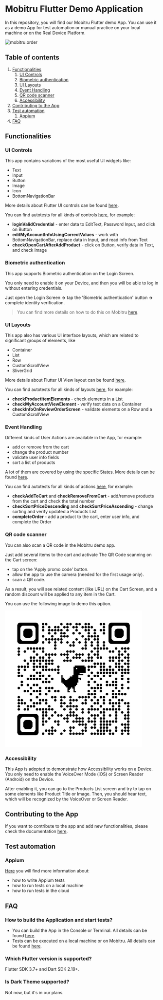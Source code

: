 # Mobitru Flutter Demo Application

In this repository, you will find our Mobitru Flutter demo App.
You can use it as a demo App for test automation or manual practice on your local machine or on the Real Device Platform.

![mobitru.order](./docs/assets/mobitru_overview.gif)

## Table of contents
1. [Functionalities](#functionalities)
    1. [UI Controls](#ui-controls)
    1. [Biometric authentication](#biometric-authentication)
    1. [UI Layouts](#ui-layouts)
    1. [Event Handling](#event-handling)
    1. [QR code scanner](#qr-code-scanner)
    1. [Accessibility](#accessibility)
1. [Contributing to the App](#contributing-to-the-app)
1. [Test automation](#test-automation)
    1. [Appium](#appium)
1. [FAQ](#faq)

## Functionalities

### UI Controls
This app contains variations of the most useful UI widgets like:
- Text
- Input
- Button
- Image
- Icon
- BottomNavigationBar

More details about Flutter UI controls can be found [here](https://docs.flutter.dev/ui/widgets).

You can find autotests for all kinds of controls [here](tests/functional/src/test/java/com/mobitru/tests/SmokeNativeTests.java), for example:
- **loginValidCredential** - enter data to EditText, Password Input, and click on Button 
- **editMyAccountInfoUsingCorrectValues** - work with BottomNavigationBar, replace data in Input, and read info from Text
- **checkOpenCartAfterAddProduct** - click on Button, verify data in Text, and check Image

### Biometric authentication
This app supports Biometric authentication on the Login Screen.

You only need to enable it on your Device, and then you will be able to log in without entering credentials.

Just open the Login Screen **->** tap the 'Biometric authentication' button **->** complete identity verification.

> You can find more details on how to do this on Mobitru [here](https://docs.mobitru.com/biometric-authentication/).

### UI Layouts
This app also has various UI interface layouts, which are related to significant groups of elements, like
- Container
- List
- Row
- CustomScrollView
- SliverGrid

More details about Flutter UI View layout can be found [here](https://docs.flutter.dev/ui/layout/lists).

You can find autotests for all kinds of layouts [here](tests/functional/src/test/java/com/mobitru/tests/SmokeNativeTests.java), for example:
- **checkProductItemElements** - check elements in a List
- **checkMyAccountViewElement** - verify text data on a Container
- **checkInfoOnReviewOrderScreen** - validate elements on a Row and a CustomScrollView

### Event Handling
Different kinds of User Actions are available in the App, for example:
- add or remove from the cart
- change the product number
- validate user info fields
- sort a list of products

A lot of them are covered by using the specific States.
More details can be found [here](https://docs.flutter.dev/ui/interactivity).

You can find autotests for all kinds of actions [here](tests/functional/src/test/java/com/mobitru/tests/SmokeNativeTests.java), for example:
- **checkAddToCart** and **checkRemoveFromCart** - add/remove products from the cart and check the total number
- **checkSortPriceDescending** and **checkSortPriceAscending** - change sorting and verify updated a Products List
- **completeOrder** - add a product to the cart, enter user info, and complete the Order

### QR code scanner

You can also scan a QR code in the Mobitru demo app.

Just add several items to the cart and activate The QR Code scanning on the Cart screen:
- tap on the 'Apply promo code' button.
- allow the app to use the camera (needed for the first usage only).
- scan a QR code.

As a result, you will see related content (like URL) on the Cart Screen, and a random discount will be applied to any item in the Cart.

You can use the following image to demo this option.

![QR Code](./docs/assets/qr.png)

### Accessibility
This App is adopted to demonstrate how Accessibility works on a Device.
You only need to enable the VoiceOver Mode (iOS) or Screen Reader (Android) on the Device.

After enabling it, you can go to the Products List screen and try to tap on some elements like Product Title or Image.
Then, you should hear text, which will be recognized by the VoiceOver or Screen Reader.

## Contributing to the App

If you want to contribute to the app and add new functionalities, please check the
documentation [here](./docs/CONTRIBUTING.md).

## Test automation

### Appium

[Here](./docs/AUTOMATION.md) you will find more information about:

- how to write Appium tests
- how to run tests on a local machine
- how to run tests in the cloud

## FAQ
### How to build the Application and start tests?
 - You can build the App in the Console or Terminal. All details can be found [here](./docs/CONTRIBUTING.md#building-the-app-from-the-terminal-or-console).
 - Tests can be executed on a local machine or on Mobitru. All details can be found [here](./docs/CONTRIBUTING.md#running-appium-tests-on-a-local-machine-in-the-cli).
### Which Flutter version is supported?
Flutter SDK 3.7+ and Dart SDK 2.19+.
### Is Dark Theme supported?
Not now, but it's in our plans.
